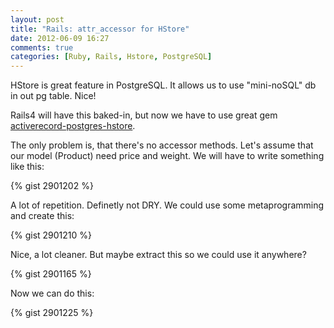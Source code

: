 ```yaml
---
layout: post
title: "Rails: attr_accessor for HStore"
date: 2012-06-09 16:27
comments: true
categories: [Ruby, Rails, Hstore, PostgreSQL]
---
```


HStore is great feature in PostgreSQL. It allows us to use "mini-noSQL" db in out pg table. Nice!

Rails4 will have this baked-in, but now we have to use great gem [activerecord-postgres-hstore](https://github.com/softa/activerecord-postgres-hstore).

The only problem is, that there's no accessor methods. Let's assume that our model (Product) need price and weight. We will have to write something like this:

{% gist 2901202 %}

A lot of repetition. Definetly not DRY. We could use some metaprogramming and create this:

{% gist 2901210 %}

Nice, a lot cleaner. But maybe extract this so we could use it anywhere?

{% gist 2901165 %}

Now we can do this:

{% gist 2901225 %}
